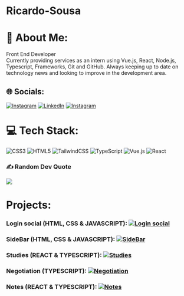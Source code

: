 # Ricardo-Sousa

# 💫 About Me:
Front End Developer<br>Currently providing services as an intern using Vue.js, React, Node.js, Typescript, Frameworks, Git and GitHub. Always keeping up to date on technology news and looking to improve in the development area.<br>


## 🌐 Socials:
[![Instagram](https://img.shields.io/badge/Instagram-%23E4405F.svg?logo=Instagram&logoColor=white)](https://instagram.com/eae_ricard) [![LinkedIn](https://img.shields.io/badge/LinkedIn-%230077B5.svg?logo=linkedin&logoColor=white)](https://linkedin.com/in/devricardosousa) [![Instagram](https://img.shields.io/badge/Instagram-%23E4405F.svg?logo=Instagram&logoColor=white)](https://instagram.com/dev__rick)

# 💻 Tech Stack:
![CSS3](https://img.shields.io/badge/css3-%231572B6.svg?style=for-the-badge&logo=css3&logoColor=white) ![HTML5](https://img.shields.io/badge/html5-%23E34F26.svg?style=for-the-badge&logo=html5&logoColor=white) ![TailwindCSS](https://img.shields.io/badge/tailwindcss-%2338B2AC.svg?style=for-the-badge&logo=tailwind-css&logoColor=white) ![TypeScript](https://img.shields.io/badge/typescript-%23007ACC.svg?style=for-the-badge&logo=typescript&logoColor=white) ![Vue.js](https://img.shields.io/badge/vuejs-%2335495e.svg?style=for-the-badge&logo=vuedotjs&logoColor=%234FC08D) ![React](https://img.shields.io/badge/react-%2335495e.svg?style=for-the-badge&logo=react&logoColor=%234FC08D)
<!-- # 📊 GitHub Stats:
![](https://github-readme-stats.vercel.app/api?username=Ricardo-Sousa&theme=dark&hide_border=false&include_all_commits=false&count_private=false)<br/>
![](https://github-readme-streak-stats.herokuapp.com/?user=Ricardo-Sousa&theme=dark&hide_border=false)<br/>
![](https://github-readme-stats.vercel.app/api/top-langs/?username=Ricardo-Sousa&theme=dark&hide_border=false&include_all_commits=false&count_private=false&layout=compact) -->

### ✍️ Random Dev Quote
![](https://quotes-github-readme.vercel.app/api?type=horizontal&theme=radical)

# Projects:
### Login social (HTML, CSS & JAVASCRIPT):      [![Login social](https://img.shields.io/badge/Link-%234FC08D.svg?logo=Link&logoColor=white)](https://github.com/Rcardo-Sousa/social-login) 
### SideBar (HTML, CSS & JAVASCRIPT):      [![SideBar](https://img.shields.io/badge/Link-%234FC08D.svg?logo=Link&logoColor=white)](https://github.com/Rcardo-Sousa/sideBar) 
### Studies (REACT & TYPESCRIPT):      [![Studies](https://img.shields.io/badge/Link-%234FC08D.svg?logo=Link&logoColor=white)](https://github.com/Rcardo-Sousa/project-studies) 
### Negotiation (TYPESCRIPT):      [![Negotiation](https://img.shields.io/badge/Link-%234FC08D.svg?logo=Link&logoColor=white)](https://github.com/Rcardo-Sousa/negotiation) 
### Notes (REACT & TYPESCRIPT):      [![Notes](https://img.shields.io/badge/Link-%234FC08D.svg?logo=Link&logoColor=white)](https://github.com/Rcardo-Sousa/anota-es) 
